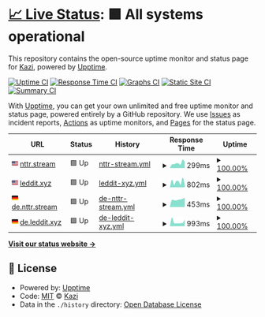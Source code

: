 # [📈 Live Status](https://instances.kazi.one): <!--live status--> **🟩 All systems operational**

This repository contains the open-source uptime monitor and status page for [Kazi](https://instances.kazi.one), powered by [Upptime](https://github.com/upptime/upptime).

[![Uptime CI](https://github.com/kzshantonu/instances/workflows/Uptime%20CI/badge.svg)](https://github.com/kzshantonu/instances/actions?query=workflow%3A%22Uptime+CI%22)
[![Response Time CI](https://github.com/kzshantonu/instances/workflows/Response%20Time%20CI/badge.svg)](https://github.com/kzshantonu/instances/actions?query=workflow%3A%22Response+Time+CI%22)
[![Graphs CI](https://github.com/kzshantonu/instances/workflows/Graphs%20CI/badge.svg)](https://github.com/kzshantonu/instances/actions?query=workflow%3A%22Graphs+CI%22)
[![Static Site CI](https://github.com/kzshantonu/instances/workflows/Static%20Site%20CI/badge.svg)](https://github.com/kzshantonu/instances/actions?query=workflow%3A%22Static+Site+CI%22)
[![Summary CI](https://github.com/kzshantonu/instances/workflows/Summary%20CI/badge.svg)](https://github.com/kzshantonu/instances/actions?query=workflow%3A%22Summary+CI%22)

With [Upptime](https://upptime.js.org), you can get your own unlimited and free uptime monitor and status page, powered entirely by a GitHub repository. We use [Issues](https://github.com/kzshantonu/instances/issues) as incident reports, [Actions](https://github.com/kzshantonu/instances/actions) as uptime monitors, and [Pages](https://instances.kazi.one) for the status page.

<!--start: status pages-->
<!-- This summary is generated by Upptime (https://github.com/upptime/upptime) -->
<!-- Do not edit this manually, your changes will be overwritten -->
<!-- prettier-ignore -->
| URL | Status | History | Response Time | Uptime |
| --- | ------ | ------- | ------------- | ------ |
| <img alt="" src="https://raw.githubusercontent.com/kreativekorp/vexillo/master/artwork/vexillo/pvb160/us.png" height="13"> [nttr.stream](https://nttr.stream) | 🟩 Up | [nttr-stream.yml](https://github.com/kzshantonu/instances/commits/HEAD/history/nttr-stream.yml) | <details><summary><img alt="Response time graph" src="./graphs/nttr-stream/response-time-week.png" height="20"> 299ms</summary><br><a href="https://instances.kazi.one/history/nttr-stream"><img alt="Response time 478" src="https://img.shields.io/endpoint?url=https%3A%2F%2Fraw.githubusercontent.com%2Fkzshantonu%2Finstances%2FHEAD%2Fapi%2Fnttr-stream%2Fresponse-time.json"></a><br><a href="https://instances.kazi.one/history/nttr-stream"><img alt="24-hour response time 224" src="https://img.shields.io/endpoint?url=https%3A%2F%2Fraw.githubusercontent.com%2Fkzshantonu%2Finstances%2FHEAD%2Fapi%2Fnttr-stream%2Fresponse-time-day.json"></a><br><a href="https://instances.kazi.one/history/nttr-stream"><img alt="7-day response time 299" src="https://img.shields.io/endpoint?url=https%3A%2F%2Fraw.githubusercontent.com%2Fkzshantonu%2Finstances%2FHEAD%2Fapi%2Fnttr-stream%2Fresponse-time-week.json"></a><br><a href="https://instances.kazi.one/history/nttr-stream"><img alt="30-day response time 311" src="https://img.shields.io/endpoint?url=https%3A%2F%2Fraw.githubusercontent.com%2Fkzshantonu%2Finstances%2FHEAD%2Fapi%2Fnttr-stream%2Fresponse-time-month.json"></a><br><a href="https://instances.kazi.one/history/nttr-stream"><img alt="1-year response time 478" src="https://img.shields.io/endpoint?url=https%3A%2F%2Fraw.githubusercontent.com%2Fkzshantonu%2Finstances%2FHEAD%2Fapi%2Fnttr-stream%2Fresponse-time-year.json"></a></details> | <details><summary><a href="https://instances.kazi.one/history/nttr-stream">100.00%</a></summary><a href="https://instances.kazi.one/history/nttr-stream"><img alt="All-time uptime 95.81%" src="https://img.shields.io/endpoint?url=https%3A%2F%2Fraw.githubusercontent.com%2Fkzshantonu%2Finstances%2FHEAD%2Fapi%2Fnttr-stream%2Fuptime.json"></a><br><a href="https://instances.kazi.one/history/nttr-stream"><img alt="24-hour uptime 100.00%" src="https://img.shields.io/endpoint?url=https%3A%2F%2Fraw.githubusercontent.com%2Fkzshantonu%2Finstances%2FHEAD%2Fapi%2Fnttr-stream%2Fuptime-day.json"></a><br><a href="https://instances.kazi.one/history/nttr-stream"><img alt="7-day uptime 100.00%" src="https://img.shields.io/endpoint?url=https%3A%2F%2Fraw.githubusercontent.com%2Fkzshantonu%2Finstances%2FHEAD%2Fapi%2Fnttr-stream%2Fuptime-week.json"></a><br><a href="https://instances.kazi.one/history/nttr-stream"><img alt="30-day uptime 85.62%" src="https://img.shields.io/endpoint?url=https%3A%2F%2Fraw.githubusercontent.com%2Fkzshantonu%2Finstances%2FHEAD%2Fapi%2Fnttr-stream%2Fuptime-month.json"></a><br><a href="https://instances.kazi.one/history/nttr-stream"><img alt="1-year uptime 95.81%" src="https://img.shields.io/endpoint?url=https%3A%2F%2Fraw.githubusercontent.com%2Fkzshantonu%2Finstances%2FHEAD%2Fapi%2Fnttr-stream%2Fuptime-year.json"></a></details>
| <img alt="" src="https://raw.githubusercontent.com/kreativekorp/vexillo/master/artwork/vexillo/pvb160/us.png" height="13"> [leddit.xyz](https://leddit.xyz) | 🟩 Up | [leddit-xyz.yml](https://github.com/kzshantonu/instances/commits/HEAD/history/leddit-xyz.yml) | <details><summary><img alt="Response time graph" src="./graphs/leddit-xyz/response-time-week.png" height="20"> 802ms</summary><br><a href="https://instances.kazi.one/history/leddit-xyz"><img alt="Response time 1650" src="https://img.shields.io/endpoint?url=https%3A%2F%2Fraw.githubusercontent.com%2Fkzshantonu%2Finstances%2FHEAD%2Fapi%2Fleddit-xyz%2Fresponse-time.json"></a><br><a href="https://instances.kazi.one/history/leddit-xyz"><img alt="24-hour response time 947" src="https://img.shields.io/endpoint?url=https%3A%2F%2Fraw.githubusercontent.com%2Fkzshantonu%2Finstances%2FHEAD%2Fapi%2Fleddit-xyz%2Fresponse-time-day.json"></a><br><a href="https://instances.kazi.one/history/leddit-xyz"><img alt="7-day response time 802" src="https://img.shields.io/endpoint?url=https%3A%2F%2Fraw.githubusercontent.com%2Fkzshantonu%2Finstances%2FHEAD%2Fapi%2Fleddit-xyz%2Fresponse-time-week.json"></a><br><a href="https://instances.kazi.one/history/leddit-xyz"><img alt="30-day response time 1089" src="https://img.shields.io/endpoint?url=https%3A%2F%2Fraw.githubusercontent.com%2Fkzshantonu%2Finstances%2FHEAD%2Fapi%2Fleddit-xyz%2Fresponse-time-month.json"></a><br><a href="https://instances.kazi.one/history/leddit-xyz"><img alt="1-year response time 1650" src="https://img.shields.io/endpoint?url=https%3A%2F%2Fraw.githubusercontent.com%2Fkzshantonu%2Finstances%2FHEAD%2Fapi%2Fleddit-xyz%2Fresponse-time-year.json"></a></details> | <details><summary><a href="https://instances.kazi.one/history/leddit-xyz">100.00%</a></summary><a href="https://instances.kazi.one/history/leddit-xyz"><img alt="All-time uptime 95.81%" src="https://img.shields.io/endpoint?url=https%3A%2F%2Fraw.githubusercontent.com%2Fkzshantonu%2Finstances%2FHEAD%2Fapi%2Fleddit-xyz%2Fuptime.json"></a><br><a href="https://instances.kazi.one/history/leddit-xyz"><img alt="24-hour uptime 100.00%" src="https://img.shields.io/endpoint?url=https%3A%2F%2Fraw.githubusercontent.com%2Fkzshantonu%2Finstances%2FHEAD%2Fapi%2Fleddit-xyz%2Fuptime-day.json"></a><br><a href="https://instances.kazi.one/history/leddit-xyz"><img alt="7-day uptime 100.00%" src="https://img.shields.io/endpoint?url=https%3A%2F%2Fraw.githubusercontent.com%2Fkzshantonu%2Finstances%2FHEAD%2Fapi%2Fleddit-xyz%2Fuptime-week.json"></a><br><a href="https://instances.kazi.one/history/leddit-xyz"><img alt="30-day uptime 85.62%" src="https://img.shields.io/endpoint?url=https%3A%2F%2Fraw.githubusercontent.com%2Fkzshantonu%2Finstances%2FHEAD%2Fapi%2Fleddit-xyz%2Fuptime-month.json"></a><br><a href="https://instances.kazi.one/history/leddit-xyz"><img alt="1-year uptime 95.81%" src="https://img.shields.io/endpoint?url=https%3A%2F%2Fraw.githubusercontent.com%2Fkzshantonu%2Finstances%2FHEAD%2Fapi%2Fleddit-xyz%2Fuptime-year.json"></a></details>
| <img alt="" src="https://raw.githubusercontent.com/kreativekorp/vexillo/master/artwork/vexillo/pvb160/de.png" height="13"> [de.nttr.stream](https://de.nttr.stream) | 🟩 Up | [de-nttr-stream.yml](https://github.com/kzshantonu/instances/commits/HEAD/history/de-nttr-stream.yml) | <details><summary><img alt="Response time graph" src="./graphs/de-nttr-stream/response-time-week.png" height="20"> 453ms</summary><br><a href="https://instances.kazi.one/history/de-nttr-stream"><img alt="Response time 548" src="https://img.shields.io/endpoint?url=https%3A%2F%2Fraw.githubusercontent.com%2Fkzshantonu%2Finstances%2FHEAD%2Fapi%2Fde-nttr-stream%2Fresponse-time.json"></a><br><a href="https://instances.kazi.one/history/de-nttr-stream"><img alt="24-hour response time 435" src="https://img.shields.io/endpoint?url=https%3A%2F%2Fraw.githubusercontent.com%2Fkzshantonu%2Finstances%2FHEAD%2Fapi%2Fde-nttr-stream%2Fresponse-time-day.json"></a><br><a href="https://instances.kazi.one/history/de-nttr-stream"><img alt="7-day response time 453" src="https://img.shields.io/endpoint?url=https%3A%2F%2Fraw.githubusercontent.com%2Fkzshantonu%2Finstances%2FHEAD%2Fapi%2Fde-nttr-stream%2Fresponse-time-week.json"></a><br><a href="https://instances.kazi.one/history/de-nttr-stream"><img alt="30-day response time 572" src="https://img.shields.io/endpoint?url=https%3A%2F%2Fraw.githubusercontent.com%2Fkzshantonu%2Finstances%2FHEAD%2Fapi%2Fde-nttr-stream%2Fresponse-time-month.json"></a><br><a href="https://instances.kazi.one/history/de-nttr-stream"><img alt="1-year response time 548" src="https://img.shields.io/endpoint?url=https%3A%2F%2Fraw.githubusercontent.com%2Fkzshantonu%2Finstances%2FHEAD%2Fapi%2Fde-nttr-stream%2Fresponse-time-year.json"></a></details> | <details><summary><a href="https://instances.kazi.one/history/de-nttr-stream">100.00%</a></summary><a href="https://instances.kazi.one/history/de-nttr-stream"><img alt="All-time uptime 98.13%" src="https://img.shields.io/endpoint?url=https%3A%2F%2Fraw.githubusercontent.com%2Fkzshantonu%2Finstances%2FHEAD%2Fapi%2Fde-nttr-stream%2Fuptime.json"></a><br><a href="https://instances.kazi.one/history/de-nttr-stream"><img alt="24-hour uptime 100.00%" src="https://img.shields.io/endpoint?url=https%3A%2F%2Fraw.githubusercontent.com%2Fkzshantonu%2Finstances%2FHEAD%2Fapi%2Fde-nttr-stream%2Fuptime-day.json"></a><br><a href="https://instances.kazi.one/history/de-nttr-stream"><img alt="7-day uptime 100.00%" src="https://img.shields.io/endpoint?url=https%3A%2F%2Fraw.githubusercontent.com%2Fkzshantonu%2Finstances%2FHEAD%2Fapi%2Fde-nttr-stream%2Fuptime-week.json"></a><br><a href="https://instances.kazi.one/history/de-nttr-stream"><img alt="30-day uptime 97.97%" src="https://img.shields.io/endpoint?url=https%3A%2F%2Fraw.githubusercontent.com%2Fkzshantonu%2Finstances%2FHEAD%2Fapi%2Fde-nttr-stream%2Fuptime-month.json"></a><br><a href="https://instances.kazi.one/history/de-nttr-stream"><img alt="1-year uptime 98.13%" src="https://img.shields.io/endpoint?url=https%3A%2F%2Fraw.githubusercontent.com%2Fkzshantonu%2Finstances%2FHEAD%2Fapi%2Fde-nttr-stream%2Fuptime-year.json"></a></details>
| <img alt="" src="https://raw.githubusercontent.com/kreativekorp/vexillo/master/artwork/vexillo/pvb160/de.png" height="13"> [de.leddit.xyz](https://de.leddit.xyz) | 🟩 Up | [de-leddit-xyz.yml](https://github.com/kzshantonu/instances/commits/HEAD/history/de-leddit-xyz.yml) | <details><summary><img alt="Response time graph" src="./graphs/de-leddit-xyz/response-time-week.png" height="20"> 993ms</summary><br><a href="https://instances.kazi.one/history/de-leddit-xyz"><img alt="Response time 2233" src="https://img.shields.io/endpoint?url=https%3A%2F%2Fraw.githubusercontent.com%2Fkzshantonu%2Finstances%2FHEAD%2Fapi%2Fde-leddit-xyz%2Fresponse-time.json"></a><br><a href="https://instances.kazi.one/history/de-leddit-xyz"><img alt="24-hour response time 1664" src="https://img.shields.io/endpoint?url=https%3A%2F%2Fraw.githubusercontent.com%2Fkzshantonu%2Finstances%2FHEAD%2Fapi%2Fde-leddit-xyz%2Fresponse-time-day.json"></a><br><a href="https://instances.kazi.one/history/de-leddit-xyz"><img alt="7-day response time 993" src="https://img.shields.io/endpoint?url=https%3A%2F%2Fraw.githubusercontent.com%2Fkzshantonu%2Finstances%2FHEAD%2Fapi%2Fde-leddit-xyz%2Fresponse-time-week.json"></a><br><a href="https://instances.kazi.one/history/de-leddit-xyz"><img alt="30-day response time 2371" src="https://img.shields.io/endpoint?url=https%3A%2F%2Fraw.githubusercontent.com%2Fkzshantonu%2Finstances%2FHEAD%2Fapi%2Fde-leddit-xyz%2Fresponse-time-month.json"></a><br><a href="https://instances.kazi.one/history/de-leddit-xyz"><img alt="1-year response time 2233" src="https://img.shields.io/endpoint?url=https%3A%2F%2Fraw.githubusercontent.com%2Fkzshantonu%2Finstances%2FHEAD%2Fapi%2Fde-leddit-xyz%2Fresponse-time-year.json"></a></details> | <details><summary><a href="https://instances.kazi.one/history/de-leddit-xyz">100.00%</a></summary><a href="https://instances.kazi.one/history/de-leddit-xyz"><img alt="All-time uptime 98.13%" src="https://img.shields.io/endpoint?url=https%3A%2F%2Fraw.githubusercontent.com%2Fkzshantonu%2Finstances%2FHEAD%2Fapi%2Fde-leddit-xyz%2Fuptime.json"></a><br><a href="https://instances.kazi.one/history/de-leddit-xyz"><img alt="24-hour uptime 100.00%" src="https://img.shields.io/endpoint?url=https%3A%2F%2Fraw.githubusercontent.com%2Fkzshantonu%2Finstances%2FHEAD%2Fapi%2Fde-leddit-xyz%2Fuptime-day.json"></a><br><a href="https://instances.kazi.one/history/de-leddit-xyz"><img alt="7-day uptime 100.00%" src="https://img.shields.io/endpoint?url=https%3A%2F%2Fraw.githubusercontent.com%2Fkzshantonu%2Finstances%2FHEAD%2Fapi%2Fde-leddit-xyz%2Fuptime-week.json"></a><br><a href="https://instances.kazi.one/history/de-leddit-xyz"><img alt="30-day uptime 97.97%" src="https://img.shields.io/endpoint?url=https%3A%2F%2Fraw.githubusercontent.com%2Fkzshantonu%2Finstances%2FHEAD%2Fapi%2Fde-leddit-xyz%2Fuptime-month.json"></a><br><a href="https://instances.kazi.one/history/de-leddit-xyz"><img alt="1-year uptime 98.13%" src="https://img.shields.io/endpoint?url=https%3A%2F%2Fraw.githubusercontent.com%2Fkzshantonu%2Finstances%2FHEAD%2Fapi%2Fde-leddit-xyz%2Fuptime-year.json"></a></details>

<!--end: status pages-->

[**Visit our status website →**](https://instances.kazi.one)

## 📄 License

- Powered by: [Upptime](https://github.com/upptime/upptime)
- Code: [MIT](./LICENSE) © [Kazi](https://instances.kazi.one)
- Data in the `./history` directory: [Open Database License](https://opendatacommons.org/licenses/odbl/1-0/)
